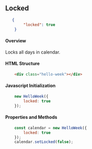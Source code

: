 ## Locked

```json
   {
        "locked": true
    }
```

#### Overview
Locks all days in calendar.

#### HTML Structure
```html
    <div class="hello-week"></div>
```

#### Javascript Initialization
```js
    new HelloWeek({
        locked: true
    });
```

#### Properties and Methods
```js
    const calendar = new HelloWeek({
        locked: true
    });
    calendar.setLocked(false);
```
